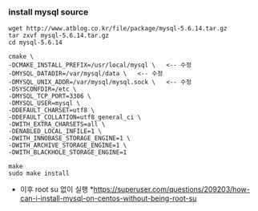 ### install mysql source
```
wget http://www.atblog.co.kr/file/package/mysql-5.6.14.tar.gz
tar zxvf mysql-5.6.14.tar.gz
cd mysql-5.6.14

cmake \
-DCMAKE_INSTALL_PREFIX=/usr/local/mysql \   <-- 수정 
-DMYSQL_DATADIR=/var/mysql/data \   <-- 수정
-DMYSQL_UNIX_ADDR=/var/mysql/mysql.sock \   <-- 수정
-DSYSCONFDIR=/etc \
-DMYSQL_TCP_PORT=3306 \
-DMYSQL_USER=mysql \
-DDEFAULT_CHARSET=utf8 \
-DDEFAULT_COLLATION=utf8_general_ci \
-DWITH_EXTRA_CHARSETS=all \
-DENABLED_LOCAL_INFILE=1 \
-DWITH_INNOBASE_STORAGE_ENGINE=1 \
-DWITH_ARCHIVE_STORAGE_ENGINE=1 \
-DWITH_BLACKHOLE_STORAGE_ENGINE=1

make
sudo make install
```

* 이후 root su 없이 실행
    *https://superuser.com/questions/209203/how-can-i-install-mysql-on-centos-without-being-root-su
